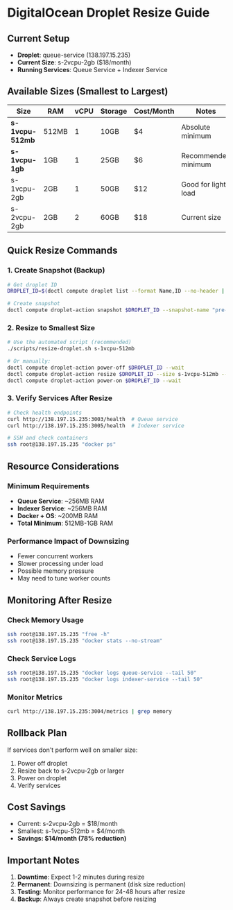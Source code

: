 # DigitalOcean Droplet Resize Guide

## Current Setup
- **Droplet**: queue-service (138.197.15.235)
- **Current Size**: s-2vcpu-2gb ($18/month)
- **Running Services**: Queue Service + Indexer Service

## Available Sizes (Smallest to Largest)

| Size | RAM | vCPU | Storage | Cost/Month | Notes |
|------|-----|------|---------|------------|-------|
| **s-1vcpu-512mb** | 512MB | 1 | 10GB | $4 | Absolute minimum |
| **s-1vcpu-1gb** | 1GB | 1 | 25GB | $6 | Recommended minimum |
| s-1vcpu-2gb | 2GB | 1 | 50GB | $12 | Good for light load |
| s-2vcpu-2gb | 2GB | 2 | 60GB | $18 | Current size |

## Quick Resize Commands

### 1. Create Snapshot (Backup)
```bash
# Get droplet ID
DROPLET_ID=$(doctl compute droplet list --format Name,ID --no-header | grep queue-service | awk '{print $2}')

# Create snapshot
doctl compute droplet-action snapshot $DROPLET_ID --snapshot-name "pre-resize-$(date +%Y%m%d-%H%M%S)"
```

### 2. Resize to Smallest Size
```bash
# Use the automated script (recommended)
./scripts/resize-droplet.sh s-1vcpu-512mb

# Or manually:
doctl compute droplet-action power-off $DROPLET_ID --wait
doctl compute droplet-action resize $DROPLET_ID --size s-1vcpu-512mb --wait
doctl compute droplet-action power-on $DROPLET_ID --wait
```

### 3. Verify Services After Resize
```bash
# Check health endpoints
curl http://138.197.15.235:3003/health  # Queue service
curl http://138.197.15.235:3005/health  # Indexer service

# SSH and check containers
ssh root@138.197.15.235 "docker ps"
```

## Resource Considerations

### Minimum Requirements
- **Queue Service**: ~256MB RAM
- **Indexer Service**: ~256MB RAM
- **Docker + OS**: ~200MB RAM
- **Total Minimum**: 512MB-1GB RAM

### Performance Impact of Downsizing
- Fewer concurrent workers
- Slower processing under load
- Possible memory pressure
- May need to tune worker counts

## Monitoring After Resize

### Check Memory Usage
```bash
ssh root@138.197.15.235 "free -h"
ssh root@138.197.15.235 "docker stats --no-stream"
```

### Check Service Logs
```bash
ssh root@138.197.15.235 "docker logs queue-service --tail 50"
ssh root@138.197.15.235 "docker logs indexer-service --tail 50"
```

### Monitor Metrics
```bash
curl http://138.197.15.235:3004/metrics | grep memory
```

## Rollback Plan

If services don't perform well on smaller size:

1. Power off droplet
2. Resize back to s-2vcpu-2gb or larger
3. Power on droplet
4. Verify services

## Cost Savings

- Current: s-2vcpu-2gb = $18/month
- Smallest: s-1vcpu-512mb = $4/month
- **Savings: $14/month (78% reduction)**

## Important Notes

1. **Downtime**: Expect 1-2 minutes during resize
2. **Permanent**: Downsizing is permanent (disk size reduction)
3. **Testing**: Monitor performance for 24-48 hours after resize
4. **Backup**: Always create snapshot before resizing